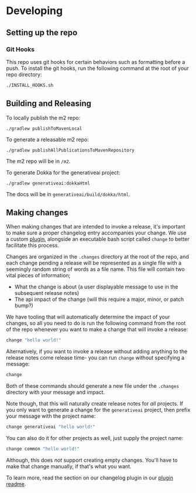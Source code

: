 # Developing

## Setting up the repo

### Git Hooks

This repo uses git hooks for certain behaviors such as formatting before a push. To install the git
hooks, run the following command at the root of your repo directory:

```bash
./INSTALL_HOOKS.sh
```

## Building and Releasing

To locally publish the m2 repo:

`./gradlew publishToMavenLocal`

To generate a releasable m2 repo:

`./gradlew publishAllPublicationsToMavenRepository`

The m2 repo will be in `/m2`.

To generate Dokka for the generativeai project:

`./gradlew generativeai:dokkaHtml`

The docs will be in `generativeai/build/dokka/html`.

## Making changes

When making changes that are intended to invoke a release, it's important to make sure a proper
changelog entry accompanies your change. We use a custom [plugin](./plugins/README.md), alongside an
executable bash script called `change` to better facilitate this process.

Changes are organized in the `.changes` directory at the root of the repo, and each change pending
a release will be represented as a single file with a seemingly random string of words as a file
name. This file will contain two vital pieces of information;

 - What the change is about (a user displayable message to use in the subsequent release notes)
 - The api impact of the change (will this require a major, minor, or patch bump?)

We have tooling that will automatically determine the impact of your changes, so all you need to do
is run the following command from the root of the repo whenever you want to make a change that will
invoke a release:

```bash
change "hello world!"
```

Alternatively, if you want to invoke a release without adding anything to the release notes come
release time- you can run `change` without specifying a message:

```bash
change
```

Both of these commands should generate a new file under the `.changes` directory with your message
and impact.

Note though, that this will naturally create release notes for *all* projects. If you only want
to generate a change for the `generativeai` project, then prefix your message with the project name:

```bash
change generativeai "hello world!"
```

You can also do it for other projects as well, just supply the project name:

```bash
change common "hello world!"
```

Although, this does *not* support creating empty changes. You'll have to make that change manually,
if that's what you want.

To learn more, read the section on our changelog plugin in our [plugin readme](./plugins/README.md).
